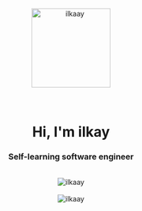 ### 

<!--
**ilkaay/ilkaay** is a ✨ _special_ ✨ repository because its `README.md` (this file) appears on your GitHub profile.

Here are some ideas to get you started:

- 🔭 I’m currently working on ...
- 🌱 I’m currently learning ...
- 👯 I’m looking to collaborate on ...
- 🤔 I’m looking for help with ...
- 💬 Ask me about ...
- 📫 How to reach me: ...
- 😄 Pronouns: ...
- ⚡ Fun fact: ...
-->

<br><br>

<div align="center">
  <img align="center" src="https://cdn.iconscout.com/icon/premium/png-512-thumb/half-moon-2739840-2271180.png" style="height: 10rem; " alt="ilkaay" />
  <br><br>
</div>

<br>

<h1 align="center">Hi, I'm ilkay</h1>
<h3 align="center">Self-learning software engineer</h3>
<br>

<div align="center">
  <img src="https://github-readme-stats.vercel.app/api/top-langs?username=ilkaay&show_icons=true&locale=en&layout=compact" alt="ilkaay" />
  <br><br>
  <img src="https://github-readme-stats.vercel.app/api?username=ilkaay&show_icons=true&locale=en" alt="ilkaay" />
</div>


